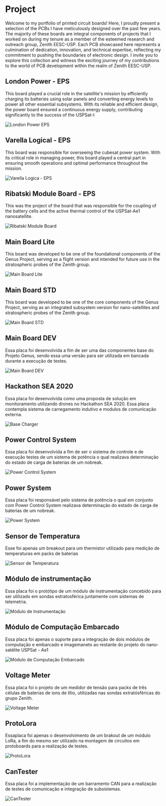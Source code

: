 # Project

Welcome to my portfolio of printed circuit boards! 
Here, I proudly present a selection of the PCBs I have meticulously designed over the past few years. The majority of these boards are integral components of projects that I worked on during my tenure as a member of the esteemed research and outreach group, Zenith EESC-USP. Each PCB showcased here represents a culmination of dedication, innovation, and technical expertise, reflecting my commitment to pushing the boundaries of electronic design. I invite you to explore this collection and witness the exciting journey of my contributions to the world of PCB development within the realm of Zenith EESC-USP.

## London Power - EPS
This board played a crucial role in the satellite's mission by efficiently charging its batteries using solar panels and converting energy levels to power all other essential subsystems. With its reliable and efficient design, the power board ensured a continuous energy supply, contributing significantly to the success of the USPSat-I

![London Power EPS](/images/London_soldada.png)

## Varella Logical - EPS
This board was responsible for overseeing the cubesat power system. With its critical role in managing power, this board played a central part in ensuring smooth operations and optimal performance throughout the mission. 

![Varella Logica - EPS](/images/logical_soldada.png)

## Ribatski Module Board - EPS

This was the project of the board that was responsible for the coupling of the battery cells and the active thermal control of the USPSat-Ae1 nanosatellite.

![Ribatski Module Board](/images/ribatski_soldada.png)

## Main Board Lite

This board was developed to be one of the foundational components of the Genus Project, serving as a flight version and intended for future use in the stratospheric probes of the Zenith group.

![Main Board Lite](/images/main_lite.jpeg)

## Main Board STD
This board was developed to be one of the core components of the Genus Project, serving as an integrated subsystem version for nano-satellites and stratospheric probes of the Zenith group.

![Main Board STD](/images/main_std.PNG)

## Main Board DEV
Essa placa foi desenvolvida a fim de ser uma das componentes base do Projeto Genus, sendo essa uma versão para ser utilizada em bancada durante a execução de testes.

![Main Board DEV](/images/main_dev.PNG)

## Hackathon SEA 2020
Essa placa foi desenvolvida como uma proposta de solução em monitoramento utilizando drones no Hackathon SEA 2020. Essa placa contempla sistema de carregamento indutivo e modulos de comunicação externa.

![Base Charger](/images/placa_base.PNG)

## Power Control System 
Essa placa foi desenvolvida a fim de ser o sistema de controle e de execução testes de um sistema de potência o qual realizava determinação do estado de carga de baterias de um nobreak.

![Power Control System](/images/controlsystem.PNG)

## Power System 
Essa placa foi responsável pelo  sistema de potência o qual em conjunto com Power Control System realizava determinação do estado de carga de baterias de um nobreak.

![Power System](/images/power-render.PNG)

## Sensor de Temperatura
Esse foi apenas um breakout para um thermistor utilizado para medição de temperaturas em packs de baterias

![Sensor de Temperatura](/images/render-temper.PNG)

##  Módulo de instrumentação
Essa placa foi o protótipo de um módulo de instrumentação concebido para ser utilizado em sondas estratosférica juntamente com sistemas de telemetria.

![Módulo de Instrumentação](/images/varelastd.png)

##  Módulo de Computação Embarcado
Essa placa foi apenas o suporte para a integração de dois módulos de computação e embarcado e imagemaneto ao restante do projeto do nano-satélite USPSat - Ae1

![Módulo de Computação Embarcado](/images/comin.png)

## Voltage Meter
Essa placa foi o projeto de um medidor de tensão para packs de três células de baterias de ions de lítio, utilizadas nas sondas extratósféricas do grupo Zenith.

![Voltage Meter](/images/voltagemeter.png)

## ProtoLora
Essaplaca foi apenas o desenvolvimento de um brakout de um módulo LoRa, a fim do mesmo ser utilizado na montagem de circuitos em protoboards para a realização de testes.

![ProtoLora](/images/protolora.png)

## CanTester
Essa placa foi a implementação de um barramento CAN para a realização de testes de comunicação e integração de subsistemas.

![CanTester](/images/can_tester.png)
